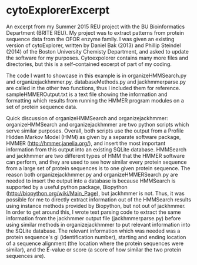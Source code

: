 # cytoExplorerExcerpt
An excerpt from my Summer 2015 REU project with the BU Bioinformatics Department (BRITE REU).
My project was to extract patterns from protein sequence data from the OFOR enzyme family. I was given an existing version of cytoExplorer, written by Daniel Bak (2013) and Phillip Steindel (2014) of the Boston University Chemisty Department, and asked to update the software for my purposes. Cytoexpolorer contains many more files and directories, but this is a self-contained excerpt of part of my coding.

The code I want to showcase in this example is in organizeHMMSearch.py and organizejackhmmer.py.
databaseMethods.py and jackhmmerparse.py are called in the other two functions, thus I included them for reference.
sampleHMMEROutput.txt is a text file showing the information and formatting which results from running the HMMER program modules on a set of protein sequence data.

Quick discussion of organizeHMMSearch and organizejackhmmer:
organizeHMMSearch and organizejackhmmer are two python scripts which serve similar purposes. Overall, both scripts use the output from a Profile Hidden Markov Model (HMM) as given by a separate software package, HMMER (http://hmmer.janelia.org/), and insert the most important information from this output into an existing SQLite database. HMMSearch and jackhmmer are two different types of HMM that the HMMER software can perform, and they are used to see how similar every protein sequence from a large set of protein sequences is to one given protein sequence. The reason both organizejackhmmer.py and organizeHMMERSearch.py are needed to insert the output into a database is because HMMSearch is supported by a useful python package, Biopython (http://biopython.org/wiki/Main_Page), but jackhmmer is not. Thus, it was possible for me to directly extract information out of the HMMSearch results using instance methods provided by Biopython, but not out of jackhmmer. In order to get around this, I wrote text parsing code to extract the same information from the jackhmmer output file (jackhmmerparse.py) before using similar methods in organizejackhmmer to put relevant information into the SQLite database. The relevant information which was needed was a protein sequence's gi (identification number), starting and ending location of a sequence alignment (the location where the protein sequences were similar), and the E-value or score (a score of how similar the two protein sequences are).
